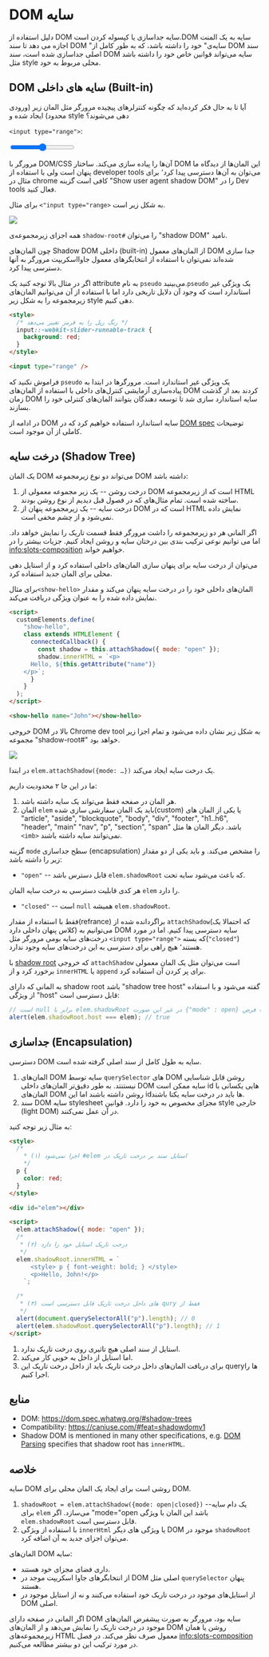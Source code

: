 # DOM سایه

دلیل استفاده از DOM سایه جداسازی یا کپسوله کردن است.DOM سایه به یک المنت اجازه می دهد تا سند DOM "سایه‌ی" خود را داشته باشد، که به طور کامل از DOM سند اصلی جداسازی شده است، سند DOM سایه می‌تواند قوانین خاص خود را داشته باشد مثل style محلی مربوط به خود.

## DOM سایه های داخلی (Built-in)

آیا تا به حال فکر کرده‌اید که چگونه کنترلرهای پیچیده مرورگر مثل المان زیر (ورودی محدود) ایجاد شده و style دهی می‌شوند؟

`<input type="range">`:

<p>
<input type="range">
</p>

مرورگر با DOM/CSS آن‌ها را پیاده سازی می‌کند. ساختار DOM این المان‌ها از دیدگاه ما پنهان است ولی با استفاده از developer tools می‌توان به آن‌ها دسترسی پیدا کرد٬ برای مثال در chrome کافی‌ است گزینه "Show user agent shadow DOM" را در Dev tools فعال کنید.

برای مثال `<"input type="range>` به شکل زیر است.

![](shadow-dom-range.png)

همه اجزای زیرمجموعه‌ی `shadow-root#` را می‌توان "shadow DOM" نامید.

چون المان‌های Shadow DOM داخلی (built-in) از المان‌های معمول DOM جدا سازی شده‌اند نمی‌توان با استفاده از انتخابگرهای معمول جاوااسکریپت مرورگر به آنها دسترسی پیدا کرد.

اگر در مثال بالا توجه کنید یک attribute به نام `pseudo` می‌بینید.`pseudo` یک ویژگی غیر استاندارد است که وجود آن دلایل تاریخی دارد اما با استفاده از آن می‌توانیم المان‌های زیرمجموعه را به شکل زیر style دهی کنیم.

```html run autorun
<style>
  /* رنگ ریل را به قرمز تغییر می‌دهد */
  input::-webkit-slider-runnable-track {
    background: red;
  }
</style>

<input type="range" />
```

فراموش نکنید که `pseudo` یک ویژگی غیر استاندارد است. مرورگر‌ها در ابتدا به پیاده‌سازی آزمایشی کنترل‌های داخلی با استفاده از المان‌های DOM کردند بعد از گذشت زمان DOM سایه استاندارد سازی شد تا توسعه دهندگان بتوانند المان‌های کنترلی خود را بسازند.

در ادامه از DOM سایه استاندارد استفاده خواهیم کرد که در [DOM spec](https://dom.spec.whatwg.org/#shadow-trees) توضیحات کاملی از آن موجود است.

## درخت سایه (Shadow Tree)

یک المان DOM می‌تواند دو نوع زیرمجموعه DOM داشته باشد:

1. درخت روشن -- یک زیر مجموعه معمولی از DOM است که از زیرمجموعه HTML ساخته شده است. تمام مثال‌های که در فصول قبل دیدیم از نوع روشن بودند.
2. درخت سایه -- یک زیرمجموعه پنهان از DOM است که در HTML نمایش داده نمی‌شود و از چشم مخفی است.

اگر المانی هر دو زیرمجموعه را داشت مرورگر فقط قسمت تاریک را نمایش خواهد داد. اما می توانیم نوعی ترکیب بندی بین درختان سایه و روشن ایجاد کنیم. جزیات بیشتر را در <info:slots-composition> خواهیم خواند.

می‌توان از درخت سایه برای پنهان سازی المان‌های داخلی استفاده کرد و از استایل دهی محلی برای المان جدید استفاده کرد.

برای مثال`<show-hello>` المان‌های داخلی خود را در درخت سایه پنهان می‌کند و مقدار نمایش داده شده را به عنوان ویژگی دریافت می‌کند.

```html run autorun height=60
<script>
  customElements.define(
    "show-hello",
    class extends HTMLElement {
      connectedCallback() {
        const shadow = this.attachShadow({ mode: "open" });
        shadow.innerHTML = `<p>
      Hello, ${this.getAttribute("name")}
    </p>`;
      }
    }
  );
</script>

<show-hello name="John"></show-hello>
```

خروجی DOM بالا در Chrome dev tool به شکل زیر نشان داده می‌شود و تمام اجزا زیر مجموعه "shadow-root#" خواهد بود.

![](shadow-dom-say-hello.png)

در ابتدا `elem.attachShadow({mode: …})` یک درخت سایه ایجاد می‌کند.

ما در این جا ۲ محدودیت داریم:

1. هر المان در صفحه فقط می‌تواند یک سایه داشته باشد.
2. المان `elem` باید یک المان سفارشی سازی شده(custom) یا یکی از المان های "article", "aside", "blockquote", "body", "div", "footer", "h1..h6", "header", "main" "nav", "p", "section", "span" باشد. دیگر المان ها مثل `<imb>` نمی‌توانند سایه داشته باشند.

گزینه `mode` سطح جداسازی (encapsulation) را مشخص می‌کند. و باید یکی از دو مقدار زیر را داشته باشد:

- `"open"` -- قابل دسترس باشد `elem.shadowRoot` که باعث می‌شود سایه تحت.

هر کدی قابلیت دسترسی به درخت سایه المان `elem` را دارد.

- `"closed"` -- است `null` همیشه `elem.shadowRoot`.

فقط با استفاده از مقدار(refrance) براگردانده شده از `attachShadow`(که احتمالا یک کلاس پنهان داخلی دارد) می‌توانیم به DOM سایه دسترسی پیدا کنیم. اما در مورد درخت‌های سایه بومی مرورگر مثل `<input type="range">` که بسته(`"closed"`) هستند٬ هیچ راهی برای دسترسی به این درخت‌های سایه وجود ندارد.

با [shadow root](https://dom.spec.whatwg.org/#shadowroot) که خروجی `attachShadow` است می‌توان مثل یک المان معمولی برخورد کرد و از `innerHTML` یا `append` برای پر کردن آن استفاده کرد.

به المانی که دارای shadow root باشد "shadow tree host" گفته می‌شود و با استفاده از ویژگی "host" قابل دسترسی است:

```js
// است null برابر با elem.shadowRoot در غیر این صورت {"mode" : open} با فرض
alert(elem.shadowRoot.host === elem); // true
```

## جداسازی (Encapsulation)

دسترسی DOM سایه به طول کامل از سند اصلی گرفته شده است.

1. المان‌های DOM سایه توسط `querySelector` های DOM روشن قابل شناسایی نیستنتد. به طور دقیق‌تر المان‌های داخلی DOM سایه ممکن است id هایی یکسانی با المان‌های DOM روشن داشته باشند اما این idها باید در درخت سایه یکتا باشند.
2. سند DOM سایه stylesheet مجزای مخصوص به خود را دارد. قوانین style خارجی (light DOM) در آن عمل نمی‌کنند.

به مثال زیر توجه کنید:

```html run untrusted height=40
<style>
  /*  
	* اجرا نمی‌شود (۱) #elem استایل سند بر درخت تاریک در 	
	*/
  p {
    color: red;
  }
</style>

<div id="elem"></div>

<script>
  elem.attachShadow({ mode: "open" });
  /*
   * درخت تاریک استایل خود را دارد (۲)
   */
  elem.shadowRoot.innerHTML = `
      <style> p { font-weight: bold; } </style>
      <p>Hello, John!</p>
    `;

  /*
   * (۳) ‌های داخل درخت تاریک قابل دسترسی است qury فقط از
   */
  alert(document.querySelectorAll("p").length); // 0
  alert(elem.shadowRoot.querySelectorAll("p").length); // 1
</script>
```

1. استایل از سند اصلی هیچ تاثیری روی درخت تاریک ندارد.
2. اما استایل از داخل به خوبی کار می‌کند.
3. برای دریافت المان‌های داخل درخت تاریک باید از داخل درخت تاریک این query‌ها را اجرا کنیم.

## منابع

- DOM: <https://dom.spec.whatwg.org/#shadow-trees>
- Compatibility: <https://caniuse.com/#feat=shadowdomv1>
- Shadow DOM is mentioned in many other specifications, e.g. [DOM Parsing](https://w3c.github.io/DOM-Parsing/#the-innerhtml-mixin) specifies that shadow root has `innerHTML`.

## خلاصه

سایه DOM روشی است برای ایجاد یک المان محلی برای DOM.

1. `shadowRoot = elem.attachShadow({mode: open|closed})` --یک دام سایه برای `elem` می‌سازد. اگر "mode="open باشد این المان با ویژگی `elem.shadowRoot` قابل دسترسی است.
2. با استفاده از ویژگی `innerHtml` یا ویژگی های دیگر DOM موجود در `shadowRoot` می‌توان اجزای جدید به آن اضافه کرد.

المان‌های DOM سایه:

- داری فضای مجزای خود هستند.
- از انتخابگر‌های جاوا اسکریپت موجد در DOM اصلی مثل `querySelector` پنهان هستند.
- از استایل‌های موجود در درخت تاریک خود استفاده می‌کنند و نه از استایل موجود در DOM اصلی.

اگر المانی در صفحه دارای DOM سایه بود، مرورگر به صورت پیشفرض المان‌های موجود در درخت تاریک را نمایش می‌دهد و از المان‌های DOM روشن یا همان زیرمجموعه‌های HTML معمول صرف نظر می‌کند. در فصل <info:slots-composition> در مورد ترکیب این دو بیشتر مطالعه می‌کنیم.
